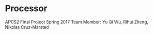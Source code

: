 # Processor
APCS2 Final Project Spring 2017
Team Member: Yu Qi Wu, Rihui Zheng, Nikolas Cruz-Marsted

